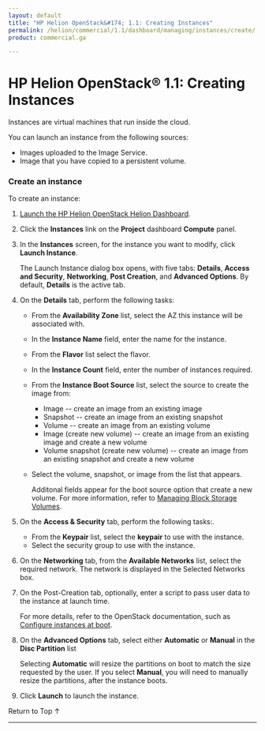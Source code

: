 ```yaml
---
layout: default
title: "HP Helion OpenStack&#174; 1.1: Creating Instances"
permalink: /helion/commercial/1.1/dashboard/managing/instances/create/
product: commercial.ga

---
```

<!--PUBLISHED-->

<script>

function PageRefresh {
onLoad="window.refresh"
}

PageRefresh();

</script>

<!-- <p style="font-size: small;"> <a href="/helion/commercial/1.1/ga1/install/">&#9664; PREV</a> | <a href="/helion/commercial/1.1/ga1/install-overview/">&#9650; UP</a> | <a href="/helion/commercial/1.1/ga1/">NEXT &#9654;</a></p> -->

# HP Helion OpenStack&#174; 1.1: Creating Instances

Instances are virtual machines that run inside the cloud.

You can launch an instance from the following sources:

* Images uploaded to the Image Service.
* Image that you have copied to a persistent volume.

### Create an instance ###

To create an instance:

1. [Launch the HP Helion OpenStack Helion Dashboard](/helion/openstack/1.1/dashboard/login/).

2. Click the **Instances** link on the **Project** dashboard **Compute** panel.

3. In the **Instances** screen, for the instance you want to modify, click **Launch Instance**.

	The Launch Instance dialog box opens, with five tabs: **Details**, **Access and Security**, **Networking**, **Post Creation**, and **Advanced Options**. By default, **Details** is the active tab.

4. On the **Details** tab, perform the following tasks:

	* From the **Availability Zone** list, select the AZ this instance will be associated with.
	* In the **Instance Name** field, enter the name for the instance.
	* From the **Flavor** list select the flavor.
	* In the **Instance Count** field, enter the number of instances required.
	* From the **Instance Boot Source** list, select the source to create the image from:

		* Image -- create an image from an existing image
		* Snapshot -- create an image from an existing snapshot
		* Volume -- create an image from an existing volume
		* Image (create new volume) -- create an image from an existing image and create a new volume
		* Volume snapshot (create new volume) -- create an image from an existing snapshot and create a new volume

	* Select the volume, snapshot, or image from the list that appears.

		Additonal fields appear for the boot source option that create a new volume. For more information, refer to [Managing Block Storage Volumes](/helion/commercial/1.1/dashboard/managing/volumes/).
5. On the **Access &amp; Security** tab, perform the following tasks:.

	* From the **Keypair** list, select the **keypair** to use with the instance.
	* Select the security group to use with the instance.

6. On the **Networking** tab, from the **Available Networks** list, select the required network. The network is displayed in the Selected Networks box.

7. On the Post-Creation tab, optionally, enter a script to pass user data to the instance at launch time. 

	For more details, refer to the OpenStack documentation, such as <a href="http://docs.openstack.org/user-guide/content/user-data.html">Configure instances at boot</a>.

8. On the **Advanced Options** tab, select either **Automatic** or **Manual** in the **Disc Partition** list  

	Selecting **Automatic** will resize the partitions on boot to match the size requested by the user. If you select **Manual**, you will need to manually resize the partitions, after the instance boots.

9. Click **Launch** to launch the instance.

<a href="#top" style="padding:14px 0px 14px 0px; text-decoration: none;"> Return to Top &#8593; </a>


----
